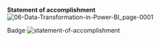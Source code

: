 **Statement of accomplishment**
![06-Data-Transformation-in-Power-BI_page-0001](https://github.com/shrutipitale/Data-Analyst-in-Power-BI/assets/80112581/244733bb-2718-4335-b415-2a375ef07026)

Badge
![statement-of-accomplishment](https://github.com/shrutipitale/Data-Analyst-in-Power-BI/assets/80112581/9b6335f1-42ca-48d1-a8f5-d0293468c2d5)

